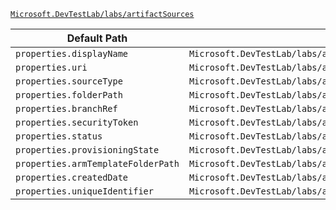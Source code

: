 [`Microsoft.DevTestLab/labs/artifactSources`](https://docs.microsoft.com/en-us/azure/templates/microsoft.devtestlab/labs/artifactsources)

| Default Path | Alias |
|---|---|
| `properties.displayName` | `Microsoft.DevTestLab/labs/artifactSources/displayName` |
| `properties.uri` | `Microsoft.DevTestLab/labs/artifactSources/uri` |
| `properties.sourceType` | `Microsoft.DevTestLab/labs/artifactSources/sourceType` |
| `properties.folderPath` | `Microsoft.DevTestLab/labs/artifactSources/folderPath` |
| `properties.branchRef` | `Microsoft.DevTestLab/labs/artifactSources/branchRef` |
| `properties.securityToken` | `Microsoft.DevTestLab/labs/artifactSources/securityToken` |
| `properties.status` | `Microsoft.DevTestLab/labs/artifactSources/status` |
| `properties.provisioningState` | `Microsoft.DevTestLab/labs/artifactSources/provisioningState` |
| `properties.armTemplateFolderPath` | `Microsoft.DevTestLab/labs/artifactSources/armTemplateFolderPath` |
| `properties.createdDate` | `Microsoft.DevTestLab/labs/artifactSources/createdDate` |
| `properties.uniqueIdentifier` | `Microsoft.DevTestLab/labs/artifactSources/uniqueIdentifier` |

